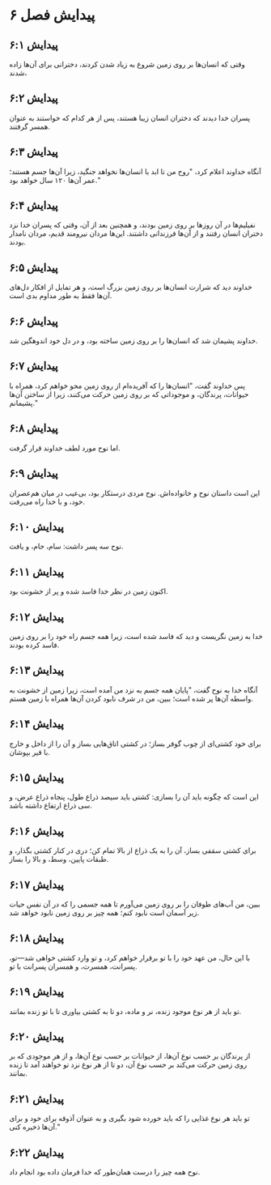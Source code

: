 # پیدایش فصل ۶

## پیدایش ۶:۱

وقتی که انسان‌ها بر روی زمین شروع به زیاد شدن کردند، دخترانی برای آن‌ها زاده شدند،

## پیدایش ۶:۲

پسران خدا دیدند که دختران انسان زیبا هستند، پس از هر کدام که خواستند به عنوان همسر گرفتند.

## پیدایش ۶:۳

آنگاه خداوند اعلام کرد، "روح من تا ابد با انسان‌ها نخواهد جنگید، زیرا آن‌ها جسم هستند؛ عمر آن‌ها ۱۲۰ سال خواهد بود."

## پیدایش ۶:۴

نفیلیم‌ها در آن روزها بر روی زمین بودند، و همچنین بعد از آن، وقتی که پسران خدا نزد دختران انسان رفتند و از آن‌ها فرزندانی داشتند. این‌ها مردان نیرومند قدیم، مردان نامدار بودند.

## پیدایش ۶:۵

خداوند دید که شرارت انسان‌ها بر روی زمین بزرگ است، و هر تمایل از افکار دل‌های آن‌ها فقط به طور مداوم بدی است.

## پیدایش ۶:۶

خداوند پشیمان شد که انسان‌ها را بر روی زمین ساخته بود، و در دل خود اندوهگین شد.

## پیدایش ۶:۷

پس خداوند گفت، "انسان‌ها را که آفریده‌ام از روی زمین محو خواهم کرد، همراه با حیوانات، پرندگان، و موجوداتی که بر روی زمین حرکت می‌کنند، زیرا از ساختن آن‌ها پشیمانم."

## پیدایش ۶:۸

اما نوح مورد لطف خداوند قرار گرفت.

## پیدایش ۶:۹

این است داستان نوح و خانواده‌اش. نوح مردی درستکار بود، بی‌عیب در میان هم‌عصران خود، و با خدا راه می‌رفت.

## پیدایش ۶:۱۰

نوح سه پسر داشت: سام، حام، و یافث.

## پیدایش ۶:۱۱

اکنون زمین در نظر خدا فاسد شده و پر از خشونت بود.

## پیدایش ۶:۱۲

خدا به زمین نگریست و دید که فاسد شده است، زیرا همه جسم راه خود را بر روی زمین فاسد کرده بودند.

## پیدایش ۶:۱۳

آنگاه خدا به نوح گفت، "پایان همه جسم به نزد من آمده است، زیرا زمین از خشونت به واسطه آن‌ها پر شده است؛ ببین، من در شرف نابود کردن آن‌ها همراه با زمین هستم.

## پیدایش ۶:۱۴

برای خود کشتی‌ای از چوب گوفر بساز؛ در کشتی اتاق‌هایی بساز و آن را از داخل و خارج با قیر بپوشان.

## پیدایش ۶:۱۵

این است که چگونه باید آن را بسازی: کشتی باید سیصد ذراع طول، پنجاه ذراع عرض، و سی ذراع ارتفاع داشته باشد.

## پیدایش ۶:۱۶

برای کشتی سقفی بساز، آن را به یک ذراع از بالا تمام کن؛ دری در کنار کشتی بگذار، و طبقات پایین، وسط، و بالا را بساز.

## پیدایش ۶:۱۷

ببین، من آب‌های طوفان را بر روی زمین می‌آورم تا همه جسمی را که در آن نفس حیات زیر آسمان است نابود کنم؛ همه چیز بر روی زمین نابود خواهد شد.

## پیدایش ۶:۱۸

با این حال، من عهد خود را با تو برقرار خواهم کرد، و تو وارد کشتی خواهی شد—تو، پسرانت، همسرت، و همسران پسرانت با تو.

## پیدایش ۶:۱۹

تو باید از هر نوع موجود زنده، نر و ماده، دو تا به کشتی بیاوری تا با تو زنده بمانند.

## پیدایش ۶:۲۰

از پرندگان بر حسب نوع آن‌ها، از حیوانات بر حسب نوع آن‌ها، و از هر موجودی که بر روی زمین حرکت می‌کند بر حسب نوع آن، دو تا از هر نوع نزد تو خواهند آمد تا زنده بمانند.

## پیدایش ۶:۲۱

تو باید هر نوع غذایی را که باید خورده شود بگیری و به عنوان آذوقه برای خود و برای آن‌ها ذخیره کنی."

## پیدایش ۶:۲۲

نوح همه چیز را درست همان‌طور که خدا فرمان داده بود انجام داد.
